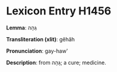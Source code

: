 # Lexicon Entry H1456

**Lemma**: גֵּהָה

**Transliteration (xlit)**: gêhâh

**Pronunciation**: gay-haw'

**Description**:
from גָּהָה; a cure; medicine.
